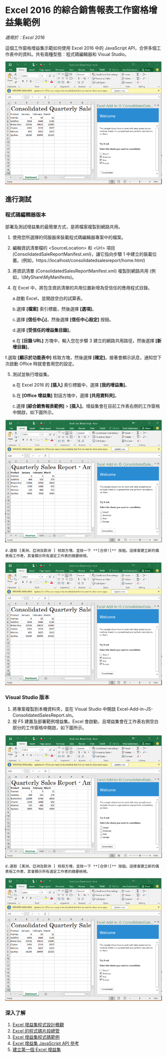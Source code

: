 # <a name="consolidated-sales-report-task-pane-add-in-sample-for-excel-2016"></a>Excel 2016 的綜合銷售報表工作窗格增益集範例

_適用於：Excel 2016_

這個工作窗格增益集示範如何使用 Excel 2016 中的 JavaScript API，合併多個工作表中的資料。共有兩種型態︰程式碼編輯器和 Visual Studio。

![綜合銷售報表範例](../Images/ConsolidatedSalesReport_report.PNG)

## <a name="try-it-out"></a>進行測試
### <a name="code-editor-version"></a>程式碼編輯器版本

部署及測試增益集的最簡單方式，是將檔案複製到網路共用。

1.  使用您所選擇的伺服器來裝載程式碼編輯器專案中的檔案。
2.  編輯資訊清單檔的 \<SourceLocation\> 和 \<Url\> 項目 (ConsolidatedSaleReportManifest.xml)，讓它指向步驟 1 中建立的裝載位置。(例如，https://localhost/consolidatedsalesreport/home.html)
3.  將資訊清單 (ConsolidatedSalesReportManifest.xml) 複製到網路共用 (例如，\\\MyShare\MyManifests)。
4.  在 Excel 中，將包含資訊清單的共用位置新增為受信任的應用程式目錄。

    a.啟動 Excel，並開啟空白的試算表。

    b.選擇 **[檔案]** 索引標籤，然後選擇 **[選項]**。

    c.選擇 **[信任中心]**，然後選擇 **[信任中心設定]** 按鈕。

    d.選擇 **[受信任的增益集目錄]**。

    e.在 **[目錄 URL]** 方塊中，輸入您在步驟 3 建立的網路共用路徑，然後選擇 **[新增目錄]**。

   f.選取 **[顯示於功能表中]** 核取方塊，然後選擇 **[確定]**。接著會顯示訊息，通知您下次啟動 Office 時就會套用您的設定。

5.  測試並執行增益集。

    a.在 Excel 2016 的 **[插入]** 索引標籤中，選擇 **[我的增益集]**。

    b.在 **[Office 增益集]** 對話方塊中，選擇 **[共用資料夾]**。

    c.選擇 **[綜合銷售報表範例]** > **[插入]**。增益集會在目前工作表右側的工作窗格中開啟，如下圖所示。

   ![綜合銷售報表範例](../Images/ConsolidatedSalesReport_taskpane.PNG)

    d.選取 [美洲、亞洲及歐洲 ] 核取方塊，並按一下 **[合併!]** 按鈕。這樣會建立新的儀表板工作表，其會顯示所有選定工作表的摘要檢視。

  ![綜合銷售報表範例](../Images/ConsolidatedSalesReport_report.PNG)

### <a name="visual-studio-version"></a>Visual Studio 版本
1.  將專案複製到本機資料夾，並在 Visual Studio 中開啟 Excel-Add-in-JS-ConsolidatedSalesReport.sln。
2.  按 F5 建置及部署範例增益集。Excel 會啟動，且增益集會在工作表右側空白部分的工作窗格中開啟，如下圖所示。

   ![綜合銷售報表範例](../Images/ConsolidatedSalesReport_taskpane.PNG)

    d.選取 [美洲、亞洲及歐洲 ] 核取方塊，並按一下 **[合併!]** 按鈕。這樣會建立新的儀表板工作表，其會顯示所有選定工作表的摘要檢視。

  ![綜合銷售報表範例](../Images/ConsolidatedSalesReport_report.PNG)


### <a name="learn-more"></a>深入了解

1.  [Excel 增益集程式設計概觀](https://github.com/OfficeDev/office-js-docs/blob/master/excel/excel-add-ins-programming-overview.md)
2.  [Excel 的程式碼片段總管](http://officesnippetexplorer.azurewebsites.net/#/snippets/excel)
3.  [Excel 增益集程式碼範例](https://github.com/OfficeDev/office-js-docs/blob/master/excel/excel-add-ins-code-samples.md)
4.  [Excel 增益集 JavaScript API 參考](https://github.com/OfficeDev/office-js-docs/blob/master/excel/excel-add-ins-javascript-reference.md)
5.  [建立第一個 Excel 增益集](https://github.com/OfficeDev/office-js-docs/blob/master/excel/build-your-first-excel-add-in.md)